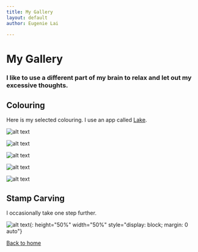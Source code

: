 ```yaml
---
title: My Gallery
layout: default
author: Eugenie Lai

---
```


# My Gallery

### I like to use a different part of my brain to relax and let out my excessive thoughts. 

## Colouring

Here is my selected colouring. I use an app called [Lake](https://www.lakecoloring.com/).

![alt text][blooming-girl]

[blooming-girl]: /assets/miscellaneous/blooming-girl.jpeg "blooming-girl.jpg"

![alt text][bird]

[bird]: /assets/miscellaneous/bird.jpeg "bird.jpg"

![alt text][thrive]

[thrive]: /assets/miscellaneous/thrive.jpeg "thrive.jpg"

![alt text][love-story]

[love-story]: /assets/miscellaneous/love-story.JPG "love-story.jpg"

![alt text][by-the-ocean]

[by-the-ocean]: /assets/miscellaneous/by-the-ocean.JPG "by-the-ocean.jpg"

## Stamp Carving

I occasionally take one step further.

![alt text][stamps]{: height="50%" width="50%" style="display: block; margin: 0 auto"}

[stamps]: /assets/miscellaneous/stamps.JPG "stamps.jpg"

[Back to home](/)

